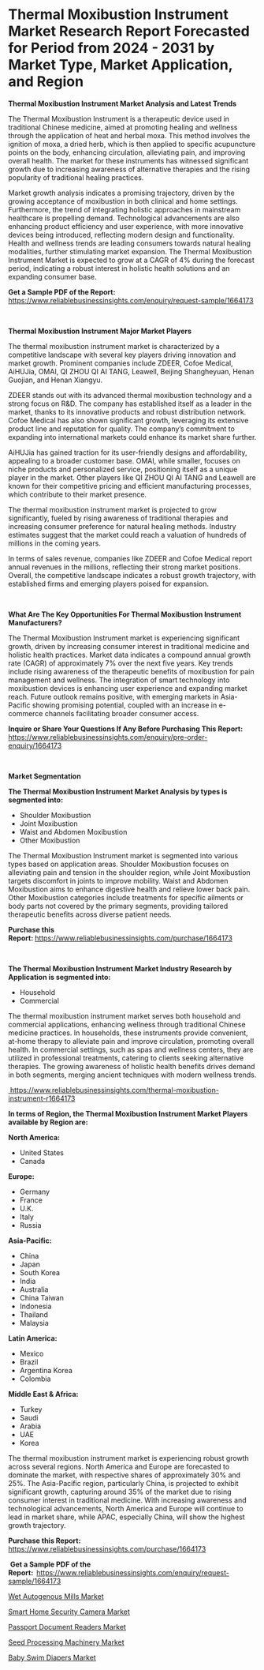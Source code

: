 <p><h1>Thermal Moxibustion Instrument Market Research Report Forecasted for Period from 2024 -  2031 by Market Type, Market Application, and Region</h1></p><p><strong>Thermal Moxibustion Instrument Market Analysis and Latest Trends</strong></p>
<p><p>The Thermal Moxibustion Instrument is a therapeutic device used in traditional Chinese medicine, aimed at promoting healing and wellness through the application of heat and herbal moxa. This method involves the ignition of moxa, a dried herb, which is then applied to specific acupuncture points on the body, enhancing circulation, alleviating pain, and improving overall health. The market for these instruments has witnessed significant growth due to increasing awareness of alternative therapies and the rising popularity of traditional healing practices.</p><p>Market growth analysis indicates a promising trajectory, driven by the growing acceptance of moxibustion in both clinical and home settings. Furthermore, the trend of integrating holistic approaches in mainstream healthcare is propelling demand. Technological advancements are also enhancing product efficiency and user experience, with more innovative devices being introduced, reflecting modern design and functionality. Health and wellness trends are leading consumers towards natural healing modalities, further stimulating market expansion. The Thermal Moxibustion Instrument Market is expected to grow at a CAGR of 4% during the forecast period, indicating a robust interest in holistic health solutions and an expanding consumer base.</p></p>
<p><strong>Get a Sample PDF of the Report:&nbsp;</strong> <a href="https://www.reliablebusinessinsights.com/enquiry/request-sample/1664173?utm_campaign=1094&utm_medium=2&utm_source=Github&utm_content=ia&utm_term=29102024&utm_id=thermal-moxibustion-instrument">https://www.reliablebusinessinsights.com/enquiry/request-sample/1664173</a></p>
<p>&nbsp;</p>
<p><strong>Thermal Moxibustion Instrument Major Market Players</strong></p>
<p><p>The thermal moxibustion instrument market is characterized by a competitive landscape with several key players driving innovation and market growth. Prominent companies include ZDEER, Cofoe Medical, AiHUJia, OMAI, QI ZHOU QI AI TANG, Leawell, Beijing Shangheyuan, Henan Guojian, and Henan Xiangyu.</p><p>ZDEER stands out with its advanced thermal moxibustion technology and a strong focus on R&D. The company has established itself as a leader in the market, thanks to its innovative products and robust distribution network. Cofoe Medical has also shown significant growth, leveraging its extensive product line and reputation for quality. The company’s commitment to expanding into international markets could enhance its market share further.</p><p>AiHUJia has gained traction for its user-friendly designs and affordability, appealing to a broader customer base. OMAI, while smaller, focuses on niche products and personalized service, positioning itself as a unique player in the market. Other players like QI ZHOU QI AI TANG and Leawell are known for their competitive pricing and efficient manufacturing processes, which contribute to their market presence.</p><p>The thermal moxibustion instrument market is projected to grow significantly, fueled by rising awareness of traditional therapies and increasing consumer preference for natural healing methods. Industry estimates suggest that the market could reach a valuation of hundreds of millions in the coming years.</p><p>In terms of sales revenue, companies like ZDEER and Cofoe Medical report annual revenues in the millions, reflecting their strong market positions. Overall, the competitive landscape indicates a robust growth trajectory, with established firms and emerging players poised for expansion.</p></p>
<p>&nbsp;</p>
<p><strong>What Are The Key Opportunities For Thermal Moxibustion Instrument Manufacturers?</strong></p>
<p><p>The Thermal Moxibustion Instrument market is experiencing significant growth, driven by increasing consumer interest in traditional medicine and holistic health practices. Market data indicates a compound annual growth rate (CAGR) of approximately 7% over the next five years. Key trends include rising awareness of the therapeutic benefits of moxibustion for pain management and wellness. The integration of smart technology into moxibustion devices is enhancing user experience and expanding market reach. Future outlook remains positive, with emerging markets in Asia-Pacific showing promising potential, coupled with an increase in e-commerce channels facilitating broader consumer access.</p></p>
<p><strong>Inquire or Share Your Questions If Any Before Purchasing This Report:</strong> <a href="https://www.reliablebusinessinsights.com/enquiry/pre-order-enquiry/1664173?utm_campaign=1094&utm_medium=2&utm_source=Github&utm_content=ia&utm_term=29102024&utm_id=thermal-moxibustion-instrument">https://www.reliablebusinessinsights.com/enquiry/pre-order-enquiry/1664173</a></p>
<p>&nbsp;</p>
<p><strong>Market Segmentation</strong></p>
<p><strong>The Thermal Moxibustion Instrument Market Analysis by types is segmented into:</strong></p>
<p><ul><li>Shoulder Moxibustion</li><li>Joint Moxibustion</li><li>Waist and Abdomen Moxibustion</li><li>Other Moxibustion</li></ul></p>
<p><p>The Thermal Moxibustion Instrument market is segmented into various types based on application areas. Shoulder Moxibustion focuses on alleviating pain and tension in the shoulder region, while Joint Moxibustion targets discomfort in joints to improve mobility. Waist and Abdomen Moxibustion aims to enhance digestive health and relieve lower back pain. Other Moxibustion categories include treatments for specific ailments or body parts not covered by the primary segments, providing tailored therapeutic benefits across diverse patient needs.</p></p>
<p><strong>Purchase this Report:&nbsp;</strong><a href="https://www.reliablebusinessinsights.com/purchase/1664173?utm_campaign=1094&utm_medium=2&utm_source=Github&utm_content=ia&utm_term=29102024&utm_id=thermal-moxibustion-instrument">https://www.reliablebusinessinsights.com/purchase/1664173</a></p>
<p>&nbsp;</p>
<p><strong>The Thermal Moxibustion Instrument Market Industry Research by Application is segmented into:</strong></p>
<p><ul><li>Household</li><li>Commercial</li></ul></p>
<p><p>The thermal moxibustion instrument market serves both household and commercial applications, enhancing wellness through traditional Chinese medicine practices. In households, these instruments provide convenient, at-home therapy to alleviate pain and improve circulation, promoting overall health. In commercial settings, such as spas and wellness centers, they are utilized in professional treatments, catering to clients seeking alternative therapies. The growing awareness of holistic health benefits drives demand in both segments, merging ancient techniques with modern wellness trends.</p></p>
<p><a href="https://www.reliablebusinessinsights.com/thermal-moxibustion-instrument-r1664173?utm_campaign=1094&utm_medium=2&utm_source=Github&utm_content=ia&utm_term=29102024&utm_id=thermal-moxibustion-instrument">&nbsp;https://www.reliablebusinessinsights.com/thermal-moxibustion-instrument-r1664173</a></p>
<p><strong>In terms of Region, the Thermal Moxibustion Instrument Market Players available by Region are:</strong></p>
<p>
    <p> <strong> North America: </strong>
        <ul>
            <li>United States</li>
            <li>Canada</li>
        </ul>
        </p> 
    <p> <strong> Europe: </strong>
        <ul>
            <li>Germany</li>
            <li>France</li>
            <li>U.K.</li>
            <li>Italy</li>
            <li>Russia</li>
        </ul>
        </p> 
    <p> <strong> Asia-Pacific: </strong>
        <ul>
            <li>China</li>
            <li>Japan</li>
            <li>South Korea</li>
            <li>India</li>
            <li>Australia</li>
            <li>China Taiwan</li>
            <li>Indonesia</li>
            <li>Thailand</li>
            <li>Malaysia</li>
        </ul>
        </p> 
    <p> <strong> Latin America: </strong>
        <ul>
            <li>Mexico</li>
            <li>Brazil</li>
            <li>Argentina Korea</li>
            <li>Colombia</li>
        </ul>
        </p> 
    <p> <strong> Middle East & Africa: </strong>
        <ul>
            <li>Turkey</li>
            <li>Saudi</li>
            <li>Arabia</li>
            <li>UAE</li>
            <li>Korea</li>
        </ul>
    </p>
    </p>
<p><p>The thermal moxibustion instrument market is experiencing robust growth across several regions. North America and Europe are forecasted to dominate the market, with respective shares of approximately 30% and 25%. The Asia-Pacific region, particularly China, is projected to exhibit significant growth, capturing around 35% of the market due to rising consumer interest in traditional medicine. With increasing awareness and technological advancements, North America and Europe will continue to lead in market share, while APAC, especially China, will show the highest growth trajectory.</p></p>
<p><strong>Purchase this Report: </strong><a href="https://www.reliablebusinessinsights.com/purchase/1664173?utm_campaign=1094&utm_medium=2&utm_source=Github&utm_content=ia&utm_term=29102024&utm_id=thermal-moxibustion-instrument">https://www.reliablebusinessinsights.com/purchase/1664173</a></p>
<p>&nbsp;<strong>Get a Sample PDF of the Report:&nbsp;&nbsp;</strong><a href="https://www.reliablebusinessinsights.com/enquiry/request-sample/1664173?utm_campaign=1094&utm_medium=2&utm_source=Github&utm_content=ia&utm_term=29102024&utm_id=thermal-moxibustion-instrument">https://www.reliablebusinessinsights.com/enquiry/request-sample/1664173</a></p>
<p><strong></strong></p>
<p><p><a href="https://github.com/OrlandoHBarks/Market-Research-Report-List-1/blob/main/wet-autogenous-mills-market.md?utm_campaign=1094&utm_medium=2&utm_source=Github&utm_content=ia&utm_term=29102024&utm_id=thermal-moxibustion-instrument">Wet Autogenous Mills Market</a></p><p><a href="https://www.linkedin.com/pulse/global-perspectives-smart-home-security-camera-market-lepoc?utm_campaign=1094&utm_medium=2&utm_source=Github&utm_content=ia&utm_term=29102024&utm_id=thermal-moxibustion-instrument">Smart Home Security Camera Market</a></p><p><a href="https://issuu.com/reportprime-2/docs/passport-document-readers-market-si_14f974a8cec469?utm_campaign=1094&utm_medium=2&utm_source=Github&utm_content=ia&utm_term=29102024&utm_id=thermal-moxibustion-instrument">Passport Document Readers Market</a></p><p><a href="https://www.linkedin.com/pulse/emerging-trends-seed-processing-machinery-market-global-fezkf?utm_campaign=1094&utm_medium=2&utm_source=Github&utm_content=ia&utm_term=29102024&utm_id=thermal-moxibustion-instrument">Seed Processing Machinery Market</a></p><p><a href="https://github.com/NathanColeman327/Market-Research-Report-List-1/blob/main/baby-swim-diapers-market.md?utm_campaign=1094&utm_medium=2&utm_source=Github&utm_content=ia&utm_term=29102024&utm_id=thermal-moxibustion-instrument">Baby Swim Diapers Market</a></p></p>